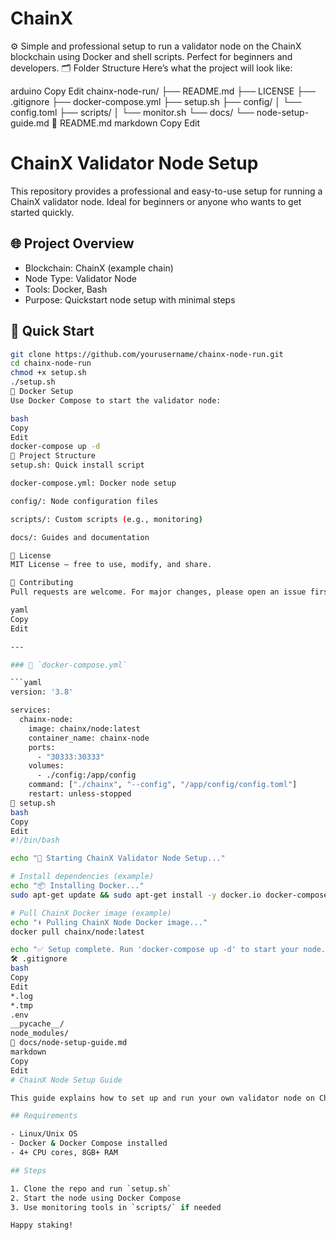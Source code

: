 # ChainX
⚙️ Simple and professional setup to run a validator node on the ChainX blockchain using Docker and shell scripts. Perfect for beginners and developers.
🗂 Folder Structure
Here’s what the project will look like:

arduino
Copy
Edit
chainx-node-run/
├── README.md
├── LICENSE
├── .gitignore
├── docker-compose.yml
├── setup.sh
├── config/
│   └── config.toml
├── scripts/
│   └── monitor.sh
└── docs/
    └── node-setup-guide.md
📄 README.md
markdown
Copy
Edit
# ChainX Validator Node Setup

This repository provides a professional and easy-to-use setup for running a ChainX validator node. Ideal for beginners or anyone who wants to get started quickly.

## 🌐 Project Overview

- Blockchain: ChainX (example chain)
- Node Type: Validator Node
- Tools: Docker, Bash
- Purpose: Quickstart node setup with minimal steps

## 🚀 Quick Start

```bash
git clone https://github.com/yourusername/chainx-node-run.git
cd chainx-node-run
chmod +x setup.sh
./setup.sh
🐳 Docker Setup
Use Docker Compose to start the validator node:

bash
Copy
Edit
docker-compose up -d
📁 Project Structure
setup.sh: Quick install script

docker-compose.yml: Docker node setup

config/: Node configuration files

scripts/: Custom scripts (e.g., monitoring)

docs/: Guides and documentation

📄 License
MIT License – free to use, modify, and share.

🤝 Contributing
Pull requests are welcome. For major changes, please open an issue first to discuss what you would like to change.

yaml
Copy
Edit

---

### 🐳 `docker-compose.yml`

```yaml
version: '3.8'

services:
  chainx-node:
    image: chainx/node:latest
    container_name: chainx-node
    ports:
      - "30333:30333"
    volumes:
      - ./config:/app/config
    command: ["./chainx", "--config", "/app/config/config.toml"]
    restart: unless-stopped
🔧 setup.sh
bash
Copy
Edit
#!/bin/bash

echo "🚀 Starting ChainX Validator Node Setup..."

# Install dependencies (example)
echo "📦 Installing Docker..."
sudo apt-get update && sudo apt-get install -y docker.io docker-compose

# Pull ChainX Docker image (example)
echo "⬇️ Pulling ChainX Node Docker image..."
docker pull chainx/node:latest

echo "✅ Setup complete. Run 'docker-compose up -d' to start your node."
🛠 .gitignore
bash
Copy
Edit
*.log
*.tmp
.env
__pycache__/
node_modules/
📄 docs/node-setup-guide.md
markdown
Copy
Edit
# ChainX Node Setup Guide

This guide explains how to set up and run your own validator node on ChainX.

## Requirements

- Linux/Unix OS
- Docker & Docker Compose installed
- 4+ CPU cores, 8GB+ RAM

## Steps

1. Clone the repo and run `setup.sh`
2. Start the node using Docker Compose
3. Use monitoring tools in `scripts/` if needed

Happy staking!
